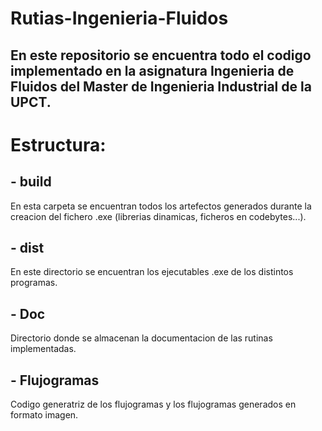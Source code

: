 # Rutias-Ingenieria-Fluidos

## En este repositorio se encuentra todo el codigo implementado en la asignatura Ingenieria de Fluidos del Master de Ingenieria Industrial de la UPCT.

# Estructura:

## - build
En esta carpeta se encuentran todos los artefectos generados durante la creacion del fichero .exe (librerias dinamicas, ficheros en codebytes...).

## - dist
En este directorio se encuentran los ejecutables .exe de los distintos programas.
## - Doc
Directorio donde se almacenan la documentacion de las rutinas implementadas.
## - Flujogramas
Codigo generatriz de los flujogramas y los flujogramas generados en formato imagen.

